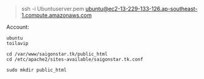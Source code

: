 > ssh -i Ubuntuserver.pem ubuntu@ec2-13-229-133-126.ap-southeast-1.compute.amazonaws.com

Account:
```
ubuntu
toilavip
```

```
cd /var/www/saigonstar.tk/public_html
cd /etc/apache2/sites-available/saigonstar.tk.conf
```

```
sudo mkdir public_html
```

